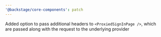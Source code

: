 ```yaml
---
'@backstage/core-components': patch
---
```


Added option to pass additional headers to `<ProxiedSignInPage />`, which are passed along with the request to the underlying provider
